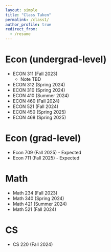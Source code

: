 ```yaml
---
layout: simple
title: "Class Taken"
permalink: /class1/
author_profile: true
redirect_from:
  - /resume
---
```

Econ (undergrad-level)
=====
* ECON 311 (Fall 2023)
  * Note TBD
* ECON 312 (Spring 2024)
* ECON 310 (Spring 2024)
* ECON 410 (Summer 2024)
* ECON 460 (Fall 2024)
* ECON 521 (Fall 2024)
* ECON 450 (Spring 2025)
* ECON 468 (Spring 2025)

Econ (grad-level)
=====
* Econ 709 (Fall 2025) - Expected
* Econ 711 (Fall 2025) - Expected

Math
=====
* Math 234 (Fall 2023)
* Math 340 (Spring 2024)
* Math 421 (Summer 2024)
* Math 521 (Fall 2024)

CS
=====
* CS 220 (Fall 2024)